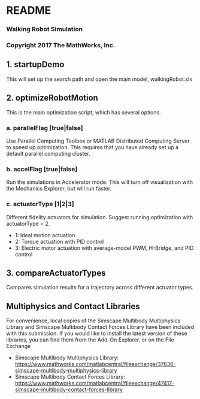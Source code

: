 # README
### Walking Robot Simulation
### Copyright 2017 The MathWorks, Inc.

## 1. startupDemo
This will set up the search path and open the main model, walkingRobot.slx

## 2. optimizeRobotMotion
This is the main optimization script, which has several options.
   
### a. parallelFlag [true|false]
Use Parallel Computing Toolbox or MATLAB Distributed Computing Server to speed up optimization.
This requires that you have already set up a default parallel computing cluster.

### b. accelFlag [true|false]
Run the simulations in Accelerator mode.
This will turn off visualization with the Mechanics Explorer, but will run faster.

### c. actuatorType [1|2|3]
Different fidelity actuators for simulation. Suggest running optimization with actuatorType = 2.
* 1: Ideal motion actuation
* 2: Torque actuation with PID control
* 3: Electric motor actuation with average-model PWM, H-Bridge, and PID control

## 3. compareActuatorTypes 
Compares simulation results for a trajectory across different actuator types.

## Multiphysics and Contact Libraries
For convenience, local copies of the Simscape Multibody Multiphysics Library and
Simscape Multibody Contact Forces Library have been included with this submission. 
If you would like to install the latest version of these libraries, you can find
them from the Add-On Explorer, or on the File Exchange
* Simscape Multibody Multiphysics Library: https://www.mathworks.com/matlabcentral/fileexchange/37636-simscape-multibody-multiphysics-library
* Simscape Multibody Contact Forces Library: https://www.mathworks.com/matlabcentral/fileexchange/47417-simscape-multibody-contact-forces-library

